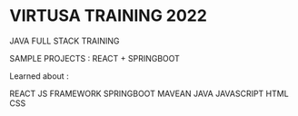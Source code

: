 # VIRTUSA TRAINING 2022
JAVA FULL STACK TRAINING

SAMPLE PROJECTS : REACT + SPRINGBOOT

Learned about :

REACT JS FRAMEWORK
SPRINGBOOT
MAVEAN 
JAVA
JAVASCRIPT
HTML
CSS
